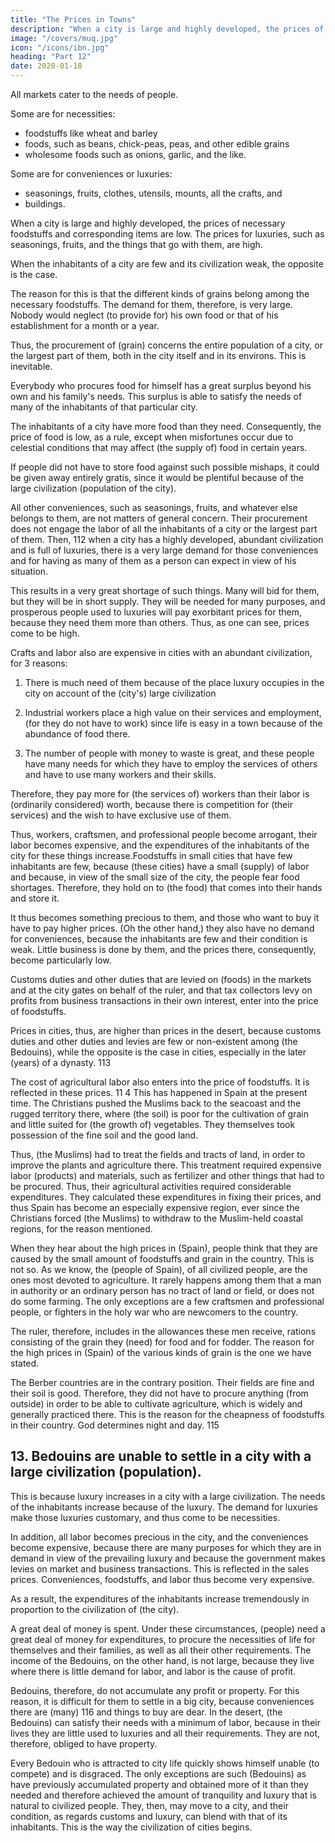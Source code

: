 ```yaml
---
title: "The Prices in Towns"
description: "When a city is large and highly developed, the prices of necessary foodstuffs and corresponding items are low. The prices for luxuries, such as seasonings, fruits, and the things that go with them, are high"
image: "/covers/muq.jpg"
icon: "/icons/ibn.jpg"
heading: "Part 12"
date: 2020-01-18
---
```



<!-- ## 12. The Prices in towns -->

All markets cater to the needs of people. 

Some are for necessities:
- foodstuffs like wheat and barley
- foods, such as beans, chick-peas, peas, and other edible grains
- wholesome foods such as onions, garlic, and the like. 

Some are for conveniences or luxuries:
- seasonings, fruits, clothes, utensils, mounts, all the crafts, and
- buildings.

When a city is large and highly developed, the prices of necessary foodstuffs and corresponding items are low. The prices for luxuries, such as seasonings, fruits, and the things that go with them, are high. 

When the inhabitants of a city are few and its civilization weak, the opposite is the case.

The reason for this is that the different kinds of grains belong among the necessary foodstuffs. The demand for them, therefore, is very large. Nobody would neglect (to provide for) his own food or that of his establishment for a month or a
year. 

Thus, the procurement of (grain) concerns the entire population of a city, or the largest part of them, both in the city itself and in its environs. This is inevitable. 

Everybody who procures food for himself has a great surplus beyond his own and his family's needs. This surplus is able to satisfy the needs of many of the inhabitants of that particular city. 

The inhabitants of a city have more food than they need. Consequently, the price of food is low, as a rule, except when misfortunes occur due to celestial conditions that may affect (the supply of) food in certain years. 

If people did not have to store food against such possible mishaps, it could be given away entirely gratis, since it would be plentiful because of the large civilization (population of the city).

All other conveniences, such as seasonings, fruits, and whatever else belongs to them, are not matters of general concern. Their procurement does not engage the labor of all the inhabitants of a city or the largest part of them. Then, 112 when a city
has a highly developed, abundant civilization and is full of luxuries, there is a very large demand for those conveniences and for having as many of them as a person can expect in view of his situation. 

This results in a very great shortage of such things. Many will bid for them, but they will be in short supply. They will be needed for many purposes, and prosperous people used to luxuries will pay exorbitant prices for them, because they need them more than others. Thus, as one can see, prices come to be high.

Crafts and labor also are expensive in cities with an abundant civilization, for 3 reasons:

1. There is much need of them because of the place luxury occupies in the city on account of the (city's) large civilization

2. Industrial workers place a high value on their services and employment, (for they do not have to work) since life is easy in a town because of the abundance of food there. 

3. The number of people with money to waste is great, and these people have many needs for which they have to employ the services of others and have to use many workers and their skills. 

Therefore, they pay more for (the services of) workers than their labor is (ordinarily considered) worth, because there is competition for (their services) and the wish to have exclusive use of them. 

Thus, workers, craftsmen, and professional people become arrogant, their labor becomes expensive, and the expenditures of the inhabitants of the city for these things increase.Foodstuffs in small cities that have few inhabitants are few, because (these
cities) have a small (supply) of labor and because, in view of the small size of the city, the people fear food shortages. Therefore, they hold on to (the food) that comes into their hands and store it. 

It thus becomes something precious to them, and those who want to buy it have to pay higher prices. (Oh the other hand,) they also have no demand for conveniences, because the inhabitants are few and their condition is weak. Little business is done by them, and the prices there, consequently, become
particularly low. 

Customs duties and other duties that are levied on (foods) in the markets and at the city gates on behalf of the ruler, and that tax collectors levy on profits from business transactions in their own interest, enter into the price of foodstuffs. 

Prices in cities, thus, are higher than prices in the desert, because customs duties and other duties and levies are few or non-existent among (the Bedouins), while the opposite is the case in cities, especially in the later (years) of a dynasty. 113

The cost of agricultural labor also enters into the price of foodstuffs. It is reflected in these prices. 11 4 This has happened in Spain at the present time. The Christians pushed the Muslims back to the seacoast and the rugged territory there, where (the soil) is poor for the cultivation of grain and little suited for (the growth of) vegetables. They themselves took possession of the fine soil and the good land.

Thus, (the Muslims) had to treat the fields and tracts of land, in order to improve the plants and agriculture there. This treatment required expensive labor (products) and materials, such as fertilizer and other things that had to be procured. Thus, their agricultural activities required considerable expenditures. They calculated these expenditures in fixing their prices, and thus Spain has become an especially expensive region, ever since the Christians forced (the Muslims) to withdraw to the Muslim-held coastal regions, for the reason mentioned.

When they hear about the high prices in (Spain), people think that they are caused by the small amount of foodstuffs and grain in the country. This is not so. As we know, the (people of Spain), of all civilized people, are the ones most devoted to
agriculture. It rarely happens among them that a man in authority or an ordinary person has no tract of land or field, or does not do some farming. The only exceptions are a few craftsmen and professional people, or fighters in the holy war
who are newcomers to the country. 

The ruler, therefore, includes in the allowances these men receive, rations consisting of the grain they (need) for food and for fodder. The reason for the high prices in (Spain) of the various kinds of grain is the one we
have stated.

The Berber countries are in the contrary position. Their fields are fine and their soil is good. Therefore, they did not have to procure anything (from outside) in order to be able to cultivate agriculture, which is widely and generally practiced
there. This is the reason for the cheapness of foodstuffs in their country. God determines night and day. 115


## 13. Bedouins are unable to settle in a city with a large civilization (population).

This is because luxury increases in a city with a large civilization. The needs of the inhabitants increase because of the luxury. The demand for luxuries make those luxuries customary, and thus come to be necessities. 

In addition, all labor becomes precious in the city, and the conveniences become expensive, because there are many purposes for which they are in demand in view of the prevailing luxury and because the government makes levies on market and business transactions. This is reflected in the sales prices. Conveniences, foodstuffs, and labor thus become very expensive. 

As a result, the expenditures of the inhabitants increase tremendously in proportion to the civilization of (the city). 

A great deal of money is spent. Under these circumstances, (people) need a great deal of money for expenditures, to procure the necessities of life for themselves and their families, as well as all their other requirements.
The income of the Bedouins, on the other hand, is not large, because they live where there is little demand for labor, and labor is the cause of profit. 

Bedouins, therefore, do not accumulate any profit or property. For this reason, it is difficult for them to settle in a big city, because conveniences there are (many) 116 and things to buy are dear. In the desert, (the Bedouins) can satisfy their needs with a minimum of labor, because in their lives they are little used to luxuries and all their requirements. They are not, therefore, obliged to have property.

Every Bedouin who is attracted to city life quickly shows himself unable (to compete) and is disgraced. The only exceptions are such (Bedouins) as have previously accumulated property and obtained more of it than they needed and therefore achieved the amount of tranquility and luxury that is natural to civilized people. They, then, may move to a city, and their condition, as regards customs and luxury, can blend with that of its inhabitants. This is the way the civilization of cities begins.


